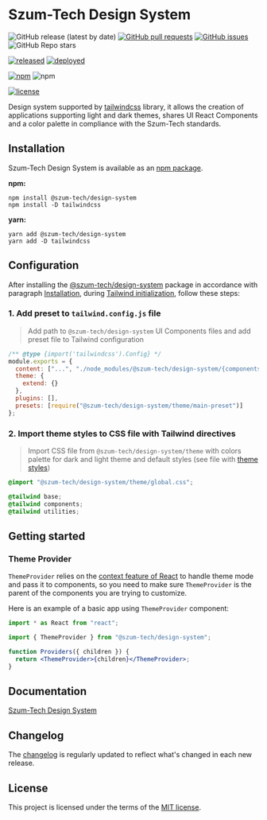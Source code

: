 # Szum-Tech Design System

![GitHub release (latest by date)](https://img.shields.io/github/v/release/JanSzewczyk/design-system)
[![GitHub pull requests](https://img.shields.io/github/issues-pr/JanSzewczyk/design-system)](https://github.com/JanSzewczyk/design-system/pulls)
[![GitHub issues](https://img.shields.io/github/issues/JanSzewczyk/design-system)](https://github.com/JanSzewczyk/design-system/issues)
![GitHub Repo stars](https://img.shields.io/github/stars/JanSzewczyk/design-system?style=social)

[![released](https://github.com/JanSzewczyk/design-system/actions/workflows/publish.yml/badge.svg?branch=main)](https://github.com/JanSzewczyk/design-system/actions/workflows/publish.yml)
[![deployed](https://github.com/JanSzewczyk/design-system/actions/workflows/gh-deploy.yml/badge.svg?branch=main)](https://github.com/JanSzewczyk/design-system/actions/workflows/gh-deploy.yml)

[![npm](https://img.shields.io/npm/v/@szum-tech/design-system)](https://www.npmjs.com/package/@szum-tech/design-system)
![npm](https://img.shields.io/npm/dm/@szum-tech/design-system)

[![license](https://img.shields.io/badge/license-MIT-blue.svg)](https://github.com/JanSzewczyk/design-system/blob/main/LICENSE)

Design system supported by [tailwindcss](https://tailwindcss.com/) library, it allows the creation of applications supporting light and dark themes, shares UI React Components and a color palette in compliance with the Szum-Tech standards.

## Installation

Szum-Tech Design System is available as an [npm package](https://www.npmjs.com/package/@szum-tech/design-system).

**npm:**

```shell
npm install @szum-tech/design-system
npm install -D tailwindcss
```

**yarn:**

```shell
yarn add @szum-tech/design-system
yarn add -D tailwindcss
```

## Configuration

After installing the [@szum-tech/design-system](https://www.npmjs.com/package/@szum-tech/design-system) package in accordance with paragraph [Installation](#Installation), during [Tailwind initialization](https://tailwindcss.com/docs/installation), follow these steps:

### 1. Add preset to `tailwind.config.js` file

> Add path to `@szum-tech/design-system` UI Components files and add preset file to Tailwind configuration

```js
/** @type {import('tailwindcss').Config} */
module.exports = {
  content: ["...", "./node_modules/@szum-tech/design-system/{components,hooks,contexts}/**/*{js,ts,jsx,tsx}"],
  theme: {
    extend: {}
  },
  plugins: [],
  presets: [require("@szum-tech/design-system/theme/main-preset")]
};
```

### 2. Import theme styles to CSS file with Tailwind directives

> Import CSS file from `@szum-tech/design-system/theme` with colors palette for dark and light theme and default styles (see file with [theme styles](https://github.com/JanSzewczyk/design-system/blob/main/src/theme/global.css))

```css
@import "@szum-tech/design-system/theme/global.css";

@tailwind base;
@tailwind components;
@tailwind utilities;
```

## Getting started

### Theme Provider

`ThemeProvider` relies on the [context feature of React](https://reactjs.org/docs/context.html) to handle theme mode and pass it to components, so you need to make sure `ThemeProvider` is the parent of the components you are trying to customize.

Here is an example of a basic app using `ThemeProvider` component:

```jsx
import * as React from "react";

import { ThemeProvider } from "@szum-tech/design-system";

function Providers({ children }) {
  return <ThemeProvider>{children}</ThemeProvider>;
}
```

## Documentation

[Szum-Tech Design System](https://janszewczyk.github.io/design-system)

## Changelog

The [changelog](https://github.com/JanSzewczyk/design-system/blob/main/CHANGELOG.md) is regularly updated to reflect what's changed in each new release.

## License

This project is licensed under the terms of the
[MIT license](https://github.com/JanSzewczyk/design-system/blob/main/LICENSE).

